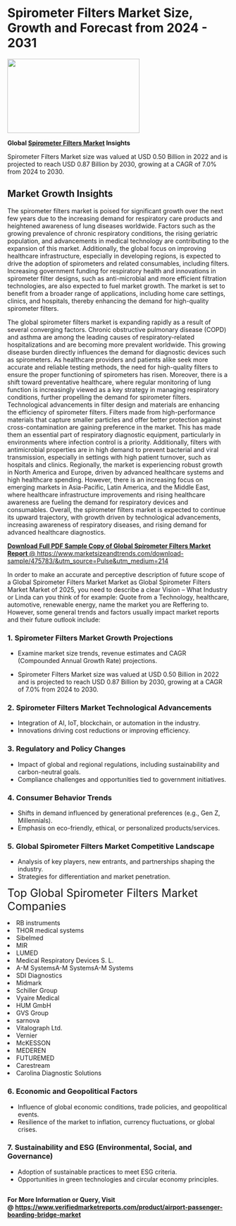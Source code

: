 <H1>Spirometer Filters Market Size, Growth and Forecast from 2024 - 2031</H1><img class="aligncenter size-medium wp-image-584254" src="https://thirdeyenews.in/wp-content/uploads/2024/09/Global-Market-Research-300x168.jpeg" alt="" width="300" height="168" /><p><strong>Global&nbsp;<a href="https://www.marketsizeandtrends.com/download-sample/475783/&amp;utm_source=Pulse&amp;utm_medium=214">Spirometer Filters Market</a> Insights</strong></p><p>Spirometer Filters Market size was valued at USD 0.50 Billion in 2022 and is projected to reach USD 0.87 Billion by 2030, growing at a CAGR of 7.0% from 2024 to 2030.</p><p><h2>Market Growth Insights</h2> <p>The spirometer filters market is poised for significant growth over the next few years due to the increasing demand for respiratory care products and heightened awareness of lung diseases worldwide. Factors such as the growing prevalence of chronic respiratory conditions, the rising geriatric population, and advancements in medical technology are contributing to the expansion of this market. Additionally, the global focus on improving healthcare infrastructure, especially in developing regions, is expected to drive the adoption of spirometers and related consumables, including filters. Increasing government funding for respiratory health and innovations in spirometer filter designs, such as anti-microbial and more efficient filtration technologies, are also expected to fuel market growth. The market is set to benefit from a broader range of applications, including home care settings, clinics, and hospitals, thereby enhancing the demand for high-quality spirometer filters.</p> <p><a href="javascript:void(0);" class="download-link"></a></p> <p>The global spirometer filters market is expanding rapidly as a result of several converging factors. Chronic obstructive pulmonary disease (COPD) and asthma are among the leading causes of respiratory-related hospitalizations and are becoming more prevalent worldwide. This growing disease burden directly influences the demand for diagnostic devices such as spirometers. As healthcare providers and patients alike seek more accurate and reliable testing methods, the need for high-quality filters to ensure the proper functioning of spirometers has risen. Moreover, there is a shift toward preventative healthcare, where regular monitoring of lung function is increasingly viewed as a key strategy in managing respiratory conditions, further propelling the demand for spirometer filters. Technological advancements in filter design and materials are enhancing the efficiency of spirometer filters. Filters made from high-performance materials that capture smaller particles and offer better protection against cross-contamination are gaining preference in the market. This has made them an essential part of respiratory diagnostic equipment, particularly in environments where infection control is a priority. Additionally, filters with antimicrobial properties are in high demand to prevent bacterial and viral transmission, especially in settings with high patient turnover, such as hospitals and clinics. Regionally, the market is experiencing robust growth in North America and Europe, driven by advanced healthcare systems and high healthcare spending. However, there is an increasing focus on emerging markets in Asia-Pacific, Latin America, and the Middle East, where healthcare infrastructure improvements and rising healthcare awareness are fueling the demand for respiratory devices and consumables. Overall, the spirometer filters market is expected to continue its upward trajectory, with growth driven by technological advancements, increasing awareness of respiratory diseases, and rising demand for advanced healthcare diagnostics.</p> <p><a href="javascript:void(0);" class="get-more-link"></p><p><span class=""><strong>Download Full PDF Sample Copy of Global Spirometer Filters Market Report</strong> @ <a href="https://www.marketsizeandtrends.com/download-sample/475783/&amp;utm_source=Pulse&amp;utm_medium=214" target="_blank">https://www.marketsizeandtrends.com/download-sample/475783/&amp;utm_source=Pulse&amp;utm_medium=214</a></span></p><p>In order to make an accurate and perceptive description of future scope of a Global&nbsp;Spirometer Filters Market Market as Global&nbsp;Spirometer Filters Market Market of 2025, you need to describe a clear Vision &ndash; What Industry or Linda can you think of for example: Quote from a Technology, healthcare, automotive, renewable energy, name the market you are Reffering to. However, some general trends and factors usually impact market reports and their future outlook include:</p><h3>1.&nbsp;<strong>Spirometer Filters Market Growth Projections</strong></h3><ul><li>Examine market size trends, revenue estimates and CAGR (Compounded Annual Growth Rate) projections.</li><li><p>Spirometer Filters Market size was valued at USD 0.50 Billion in 2022 and is projected to reach USD 0.87 Billion by 2030, growing at a CAGR of 7.0% from 2024 to 2030.</p></li></ul><h3>2.&nbsp;<strong>Spirometer Filters Market Technological Advancements</strong></h3><ul><li>Integration of AI, IoT, blockchain, or automation in the industry.</li><li>Innovations driving cost reductions or improving efficiency.</li></ul><h3>3.&nbsp;<strong>Regulatory and Policy Changes</strong></h3><ul><li>Impact of global and regional regulations, including sustainability and carbon-neutral goals.</li><li>Compliance challenges and opportunities tied to government initiatives.</li></ul><h3>4.&nbsp;<strong>Consumer Behavior Trends</strong></h3><ul><li>Shifts in demand influenced by generational preferences (e.g., Gen Z, Millennials).</li><li>Emphasis on eco-friendly, ethical, or personalized products/services.</li></ul><h3>5.&nbsp;<strong>Global Spirometer Filters Market Competitive Landscape</strong></h3><ul><li>Analysis of key players, new entrants, and partnerships shaping the industry.</li><li>Strategies for differentiation and market penetration.</li></ul><p data-pm-slice="1 1 []"><span style="color: inherit; font-family: inherit; font-size: 25px;">Top Global Spirometer Filters Market Companies</span></p><div class="" data-test-id=""><p><li>RB instruments</li><li> THOR medical systems</li><li> Sibelmed</li><li> MIR</li><li> LUMED</li><li> Medical Respiratory Devices S. L.</li><li> A-M SystemsA-M SystemsA-M Systems</li><li> SDI Diagnostics</li><li> Midmark</li><li> Schiller Group</li><li> Vyaire Medical</li><li> HUM GmbH</li><li> GVS Group</li><li> sarnova</li><li> Vitalograph Ltd.</li><li> Vernier</li><li> McKESSON</li><li> MEDEREN</li><li> FUTUREMED</li><li> Carestream</li><li> Carolina Diagnostic Solutions</li></p></div><h3>6.&nbsp;<strong>Economic and Geopolitical Factors</strong></h3><ul><li>Influence of global economic conditions, trade policies, and geopolitical events.</li><li>Resilience of the market to inflation, currency fluctuations, or global crises.</li></ul><h3>7.&nbsp;<strong>Sustainability and ESG (Environmental, Social, and Governance)</strong></h3><ul><li>Adoption of sustainable practices to meet ESG criteria.</li><li>Opportunities in green technologies and circular economy principles.</li></ul><h2><strong style="font-size: 14px;">For More Information or Query, Visit @&nbsp;</strong><a style="background-color: #ffffff; font-size: 14px;" href="https://www.marketsizeandtrends.com/report/spirometer-filters-market/" target="_blank">https://www.verifiedmarketreports.com/product/airport-passenger-boarding-bridge-market</a></h2>
